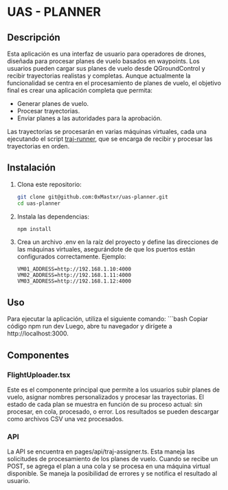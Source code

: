 # UAS - PLANNER

## Descripción

Esta aplicación es una interfaz de usuario para operadores de drones, diseñada para procesar planes de vuelo basados en waypoints. Los usuarios pueden cargar sus planes de vuelo desde QGroundControl y recibir trayectorias realistas y completas. Aunque actualmente la funcionalidad se centra en el procesamiento de planes de vuelo, el objetivo final es crear una aplicación completa que permita:

- Generar planes de vuelo.
- Procesar trayectorias.
- Enviar planes a las autoridades para la aprobación.

Las trayectorias se procesarán en varias máquinas virtuales, cada una ejecutando el script [traj-runner](https://github.com/0xMastxr/traj-runner), que se encarga de recibir y procesar las trayectorias en orden.

## Instalación

1. Clona este repositorio:
   ```bash
   git clone git@github.com:0xMastxr/uas-planner.git
   cd uas-planner

2. Instala las dependencias:
    ```bash
    npm install

3. Crea un archivo .env en la raíz del proyecto y define las direcciones de las máquinas virtuales, asegurándote de que los puertos están configurados correctamente. Ejemplo:
    ```env
    VM01_ADDRESS=http://192.168.1.10:4000
    VM02_ADDRESS=http://192.168.1.11:4000
    VM03_ADDRESS=http://192.168.1.12:4000

## Uso

Para ejecutar la aplicación, utiliza el siguiente comando:
    ```bash
    Copiar código
    npm run dev
Luego, abre tu navegador y dirígete a http://localhost:3000.

## Componentes

### FlightUploader.tsx
Este es el componente principal que permite a los usuarios subir planes de vuelo, asignar nombres personalizados y procesar las trayectorias. El estado de cada plan se muestra en función de su proceso actual: sin procesar, en cola, procesado, o error. Los resultados se pueden descargar como archivos CSV una vez procesados.

### API
La API se encuentra en pages/api/traj-assigner.ts. Esta maneja las solicitudes de procesamiento de los planes de vuelo. Cuando se recibe un POST, se agrega el plan a una cola y se procesa en una máquina virtual disponible. Se maneja la posibilidad de errores y se notifica el resultado al usuario.
